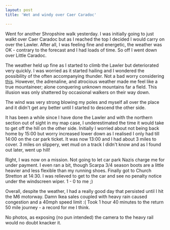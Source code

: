 ```yaml
---
layout: post
title: 'Wet and windy over Caer Caradoc'

---
```


Went for another Shropshire walk yesterday. I was initially going to just walkt
over Caer Caradoc but as I reached the top I decided I would carry on over the
Lawler. After all, I was feeling fine and energetic, the weather was OK -
contrary to the forecast and I had loads of time. So off I went down over Little
Caradoc.

The weather held up fine as I started to climb the Lawler but deteriorated very
quickly. I was worried as it started hailing and I wondered the possibility of
the often accompanying thunder. Not a bad worry considering <a
href="http://news.bbc.co.uk/1/hi/england/bristol/6221167.stm">this</a>. However,
the adrenaline, and atrocious weather made me feel like a true mountaineer;
alone conquering unknown mountains far a field. This illusion was only shattered
by occasional walkers on their way down. 

The wind was very strong blowing my poles and myself all over the place and it
didn't get any better until I started to descend the other side.

It has been a while since I have done the Lawler and with the northern section
out of sight in my map case, I underestimated the time it would take to get off
the hill on the other side. Initially I worried about not being back home by
15:00 but worry increased lower down as I realised I only had till 14:00 on the
car park ticket. It was now 13:00 and I had about 3 miles to cover. 3 miles on
slippery, wet mud on a track I didn't know and as I found out later, went up
hill!

Right, I was now on a mission. Not going to let car park Nazis charge me for
under payment. I even ran a bit, though Scarpa 3/4 season boots are a little
heavier and less flexible than my running shoes. Finally got to Church Stretton
at 14:30. I was relieved to get to the car and see no penalty notice under the
windscreen wiper. 1 - 0  to me ;)

Overall, despite the weather, I had a really good day that persisted until I hit
the M6 motorway. Damn Ikea sales coupled with heavy rain caused congestion and a
40mph speed limit :( Took 1 hour 40 minutes to the return 50 mile journey - a
record for me I think.

No photos, as exposing (no pun intended) the camera to the heavy rail would no
doubt knacker it.
